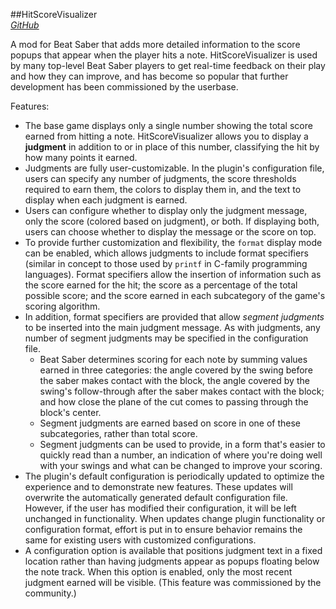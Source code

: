 ##HitScoreVisualizer    
[*GitHub*](https://github.com/artemiswkearney/HitScoreVisualizer)

A mod for Beat Saber that adds more detailed information to the score popups that appear when the player hits a note. HitScoreVisualizer is used by many top-level Beat Saber players to get real-time feedback on their play and how they can improve, and has become so popular that further development has been commissioned by the userbase.

Features:
- The base game displays only a single number showing the total score earned from hitting a note. HitScoreVisualizer allows you to display a **judgment** in addition to or in place of this number, classifying the hit by how many points it earned.
- Judgments are fully user-customizable. In the plugin's configuration file, users can specify any number of judgments, the score thresholds required to earn them, the colors to display them in, and the text to display when each judgment is earned.
- Users can configure whether to display only the judgment message, only the score (colored based on judgment), or both. If displaying both, users can choose whether to display the message or the score on top.
- To provide further customization and flexibility, the `format` display mode can be enabled, which allows judgments to include format specifiers (similar in concept to those used by `printf` in C-family programming languages). Format specifiers allow the insertion of information such as the score earned for the hit; the score as a percentage of the total possible score; and the score earned in each subcategory of the game's scoring algorithm.
- In addition, format specifiers are provided that allow *segment judgments* to be inserted into the main judgment message. As with judgments, any number of segment judgments may be specified in the configuration file.
	- Beat Saber determines scoring for each note by summing values earned in three categories: the angle covered by the swing before the saber makes contact with the block, the angle covered by the swing's follow-through after the saber makes contact with the block; and how close the plane of the cut comes to passing through the block's center.
	- Segment judgments are earned based on score in one of these subcategories, rather than total score.
	- Segment judgments can be used to provide, in a form that's easier to quickly read than a number, an indication of where you're doing well with your swings and what can be changed to improve your scoring.
- The plugin's default configuration is periodically updated to optimize the experience and to demonstrate new features. These updates will overwrite the automatically generated default configuration file. However, if the user has modified their configuration, it will be left unchanged in functionality. When updates change plugin functionality or configuration format, effort is put in to ensure behavior remains the same for existing users with customized configurations.
- A configuration option is available that positions judgment text in a fixed location rather than having judgments appear as popups floating below the note track. When this option is enabled, only the most recent judgment earned will be visible. (This feature was commissioned by the community.)
